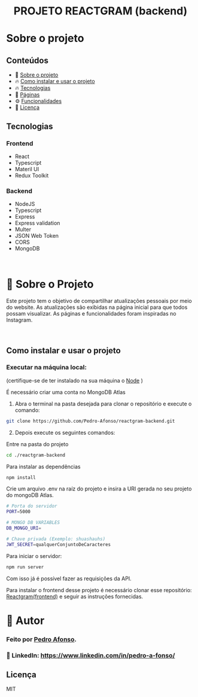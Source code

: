 <h1 align="center">PROJETO REACTGRAM (backend)</h1>

# Sobre o projeto

## Conteúdos

- 🌈 [Sobre o projeto](#project)
- 🔥 [Como instalar e usar o projeto](#install)
- 🔥 [Tecnologias](#build-with)
- 📑 [Páginas](#pages)
- ⚙ [Funcionalidades](#features)
- 📝 [Licença](#license)

## Tecnologias

### Frontend

<ul>
  <li>React</li>
  <li>Typescript</li>
  <li>Materil UI</li>
  <li>Redux Toolkit</li>
</ul>

### Backend

<ul>
<li>NodeJS</li>
<li>Typescript</li>
<li>Express</li>
<li>Express validation</li>
<li>Multer</li>
<li>JSON Web Token</li>
<li>CORS</li>
<li>MongoDB</li>
</ul>

<br />

# :monocle_face: Sobre o Projeto

Este projeto tem o objetivo de compartilhar atualizações pessoais por meio do website. As atualizações são exibidas na página inicial para que todos possam visualizar. As páginas e funcionalidades foram inspiradas no Instagram.

<br />

## Como instalar e usar o projeto

### Executar na máquina local:

(certifique-se de ter instalado na sua máquina o [Node](https://nodejs.org/en/) )

É necessário criar uma conta no MongoDB Atlas

1. Abra o terminal na pasta desejada para clonar o repositório e execute o comando:

```bash
git clone https://github.com/Pedro-Afonso/reactgram-backend.git
```

2. Depois execute os seguintes comandos:

Entre na pasta do projeto

```bash
cd ./reactgram-backend
```

Para instalar as dependências

```bash
npm install
```

Crie um arquivo .env na raíz do projeto e insira a URI gerada no seu projeto do mongoDB Atlas.

```bash
# Porta do servidor
PORT=5000

# MONGO DB VARIABLES
DB_MONGO_URI=

# Chave privada (Exemplo: shuashauhs)
JWT_SECRET=qualquerConjuntoDeCaracteres
```

Para iniciar o servidor:

```bash
npm run server
```

Com isso já é possível fazer as requisições da API.

Para instalar o frontend desse projeto é necessário clonar esse repositório: [Reactgram(frontend)](https://github.com/Pedro-Afonso/reactgram-frontend) e seguir as instruções fornecidas.

# :closed_book: Autor

### Feito por [Pedro Afonso](https://github.com/Pedro-Afonso).

### :link: LinkedIn: https://www.linkedin.com/in/pedro-a-fonso/

<!-- ### Agradecimentos

## Páginas

## Funcionalidades -->

## Licença

MIT
